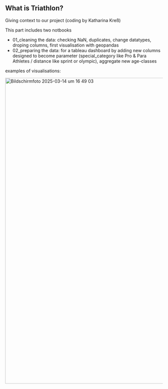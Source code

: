 ## What is Triathlon? 

Giving context to our project (coding by Katharina Kreß)

This part includes two notbooks
-  01_cleaning the data: checking NaN, duplicates, change datatypes, droping columns, first visualisation with geopandas
-  02_preparing the data: for a tableau dashboard by adding new columns designed to become parameter (special_category like Pro & Para Athletes / distance like sprint or olympic), aggregate new age-classes

examples of visualisations:


<img width="976" alt="Bildschirmfoto 2025-03-14 um 16 49 03" src="https://github.com/user-attachments/assets/76d8e730-9728-4023-85ad-d8565916405a" />
